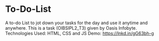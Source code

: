 # To-Do-List
A to-do List to jot down your tasks for the day and use it anytime and anywhere.
This is a task (OIBSIPL2_T3) given by Oasis Infobyte. 
Technologies Used:
HTML, CSS and JS
Demo:
https://lnkd.in/gG63bh-g

